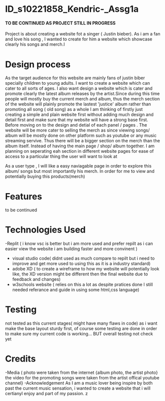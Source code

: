 # ID_s10221858_Kendric-_Assg1a
#### TO BE CONTINUED AS PROJECT STILL IN PROGRESS ####
Project is about creating a website fot a singer ( Justin bieber). As i am a fan and love his song , I wanted to create for him a website  which showcase clearly his songs and merch.I 



# Design process
As the target audience for this website are mainly fans of justin biber specially children to young adults. I want to create a website which can cater to all sorts of ages. I also want design a website which is cater and promote clearly the latest album releases by the artist.Since during this time people will mostly buy the current merch and album, thus  the merch section of the website will plainly promote the lastest 'justice' album rather than promoting all song ( old song) as a whole  I am thinking of firstly just creating a simple and plain website first without adding much design and detail first  and make sure that my website will have a strong base first. Before moving on to the design and detial of each panel / pages .
The website will be more cater to selling the merch as since viewing songs/ album will be mostly done on other platform such as youtube or any music streaming servive. Thus there will be a bigger section on the merch than the album itself. Instead of having the main page / shop/ album together. I am planning on seperating eah section in different website pages for ease of access to a particular thing the user will want to look at

As a user type , I will like a easy naviagable page in order to explore this album/ songs but most importantly his merch. In order for me to view and potentially buying this products(merch)


# Features
 to be continued 
 
 
 # Technologies Used
 
 -Replit ( i know vsc is better but i am more used and prefer repilt as i can easier view the website i am building faster and more convinent )
 - visual studio code( didnt used as much compare to repilt but i need to improve and get more used to using this as it is a industry standard)
 - adobe XD ( to create a wireframe to how my website will potentially look like, the XD version might be different then the final website due to feedback and changes)
 - w3schools website ( relies on this a lot as despite pratices done I still needed referance and guide in using some html,css language)

# Testing
 not tested as this current stages( might have many flaws in code)  as i want make the base layout sturdy first, of course some testing are done in order to make sure my current code is working... BUT overall testing not check yet
 
 
 # Credits
 -Media ( photo were taken from the internet {album photo, the artist photo}
    the video for the promoting songs were taken from the artist offical youtube channel}
 -Acknowledgement
  As I am a music lover being inspire by both past the current music sensation, i wanted to create a website that i will certianyl enjoy and part of my passion.
  z
